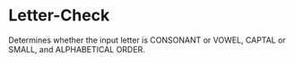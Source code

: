 # Letter-Check
Determines whether the input letter is CONSONANT or VOWEL, CAPTAL or SMALL, and ALPHABETICAL ORDER.
